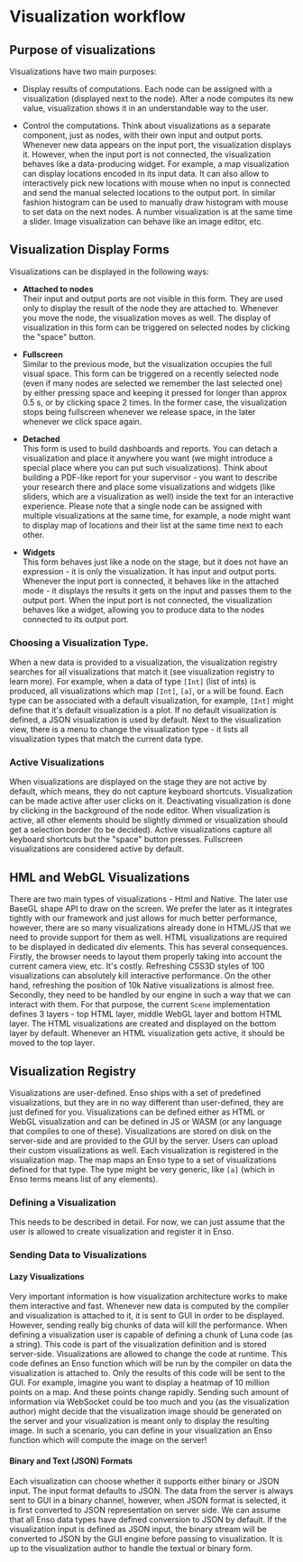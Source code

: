# Visualization workflow

## Purpose of visualizations
Visualizations have two main purposes:

- Display results of computations. Each node can be assigned with a visualization (displayed next to
  the node). After a node computes its new value, visualization shows it in an understandable way to
  the user.

- Control the computations. Think about visualizations as a separate component, just as nodes, with 
  their own input and output ports. Whenever new data appears on the input port, the visualization 
  displays it. However, when the input port is not connected, the visualization behaves like a 
  data-producing widget. For example, a map visualization can display locations encoded in its input
  data. It can also allow to interactively pick new locations with mouse when no input is connected
  and send the manual selected locations to the output port. In similar fashion histogram can be 
  used to manually draw histogram with mouse to set data on the next nodes. A number visualization 
  is at the same time a slider. Image visualization can behave like an image editor, etc.


## Visualization Display Forms
Visualizations can be displayed in the following ways:

- **Attached to nodes**  
  Their input and output ports are not visible in this form. They are used only to display the 
  result of the node they are attached to. Whenever you move the node, the visualization moves as 
  well. The display of visualization in this form can be triggered on selected nodes by clicking the 
  "space" button. 

- **Fullscreen**  
  Similar to the previous mode, but the visualization occupies the full visual space. This form can 
  be triggered on a recently selected node (even if many nodes are selected we remember the last 
  selected one) by either pressing space and keeping it pressed for longer than approx 0.5 s, or by 
  clicking space 2 times. In the former case, the visualization stops being fullscreen whenever we 
  release space, in the later whenever we click space again.

- **Detached**  
  This form is used to build dashboards and reports. You can detach a visualization and place it 
  anywhere you want (we might introduce a special place where you can put such visualizations). 
  Think about building a PDF-like report for your supervisor - you want to describe your research 
  there and place some visualizations and widgets (like sliders, which are a visualization as well) 
  inside the text for an interactive experience. Please note that a single node can be assigned with
  multiple visualizations at the same time, for example, a node might want to display map of 
  locations and their list at the same time next to each other.

- **Widgets**  
  This form behaves just like a node on the stage, but it does not have an expression - it is only 
  the visualization. It has input and output ports. Whenever the input port is connected, it behaves 
  like in the attached mode - it displays the results it gets on the input and passes them to the 
  output port. When the input port is not connected, the visualization behaves like a widget, 
  allowing you to produce data to the nodes connected to its output port.


### Choosing a Visualization Type.
When a new data is provided to a visualization, the visualization registry searches for all 
visualizations that match it (see visualization registry to learn more). For example, when a data 
of type `[Int]` (list of ints) is produced, all visualizations which map `[Int]`, `[a]`, or `a` will 
be found. Each type can be associated with a default visualization, for example, `[Int]` might define 
that it's default visualization is a plot. If no default visualization is defined, a JSON 
visualization is used by default. Next to the visualization view, there is a menu to change the 
visualization type - it lists all visualization types that match the current data type.


### Active Visualizations
When visualizations are displayed on the stage they are not active by default, which means, they do 
not capture keyboard shortcuts. Visualization can be made active after user clicks on it. 
Deactivating visualization is done by clicking in the background of the node editor. When 
visualization is active, all other elements should be slightly dimmed or visualization should get a selection border (to be decided). Active visualizations capture all keyboard shortcuts but the "space" button presses. Fullscreen visualizations are considered active by default.

## HML and WebGL Visualizations
There are two main types of visualizations - Html and Native. The later use BaseGL shape API to 
draw on the screen. We prefer the later as it integrates tightly with our framework and just allows 
for much better performance, however, there are so many visualizations already done in HTML/JS that 
we need to provide support for them as well. HTML visualizations are required to be displayed in 
dedicated div elements. This has several consequences. Firstly, the browser needs to layout them 
properly taking into account the current camera view, etc. It's costly. Refreshing CSS3D styles of 
100 visualizations can absolutely kill interactive performance. On the other hand, refreshing the 
position of 10k Native visualizations is almost free. Secondly, they need to be handled by our 
engine in such a way that we can interact with them. For that purpose, the current `Scene` 
implementation defines 3 layers - top HTML layer, middle WebGL layer and bottom HTML layer. 
The HTML visualizations are created and displayed on the bottom layer by default. Whenever an HTML 
visualization gets active, it should be moved to the top layer. 


## Visualization Registry
Visualizations are user-defined. Enso ships with a set of predefined visualizations, but they are in 
no way different than user-defined, they are just defined for you. Visualizations can be defined 
either as HTML or WebGL visualization and can be defined in JS or WASM (or any language that 
compiles to one of these). Visualizations are stored on disk on the server-side and are provided to
the GUI by the server. Users can upload their custom visualizations as well. Each visualization is 
registered in the visualization map. The map maps an Enso type to a set of visualizations defined 
for that type. The type might be very generic, like `[a]` (which in Enso terms means list of any 
elements).

### Defining a Visualization
This needs to be described in detail. For now, we can just assume that the user is allowed to create 
visualization and register it in Enso.

### Sending Data to Visualizations

#### Lazy Visualizations
Very important information is how visualization architecture works to make them interactive and 
fast. Whenever new data is computed by the compiler and visualization is attached to it, it is sent 
to GUI in order to be displayed. However, sending really big chunks of data will kill the 
performance. When defining a visualization user is capable of defining a chunk of Luna code (as a 
string). This code is part of the visualization definition and is stored server-side. Visualizations 
are allowed to change the code at runtime. This code defines an Enso function which will be run by 
the compiler on data the visualization is attached to. Only the results of this code will be sent to 
the GUI. For example, imagine you want to display a heatmap of 10 million points on a map. And these 
points change rapidly. Sending such amount of information via WebSocket could be too much and you 
(as the visualization author) might decide that the visualization image should be generated on the 
server and your visualization is meant only to display the resulting image. In such a scenario, you 
can define in your visualization an Enso function which will compute the image on the server!

#### Binary and Text (JSON) Formats
Each visualization can choose whether it supports either binary or JSON input. The input format 
defaults to JSON. The data from the server is always sent to GUI in a binary channel, however, when 
JSON format is selected, it is first converted to JSON representation on server side. We can assume 
that all Enso data types have defined conversion to JSON by default. If the visualization input is 
defined as JSON input, the binary stream will be converted to JSON by the GUI engine before passing
to visualization. It is up to the visualization author to handle the textual or binary form. 
